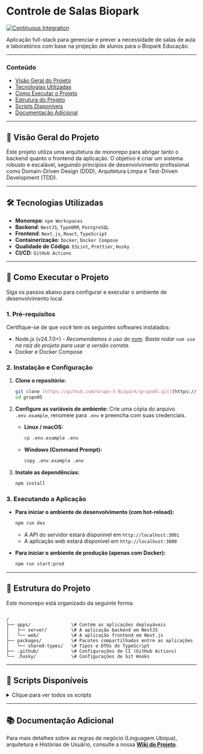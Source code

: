 # Controle de Salas Biopark

[![Continuous Integration](https://github.com/Grupo-5-Biopark/grupo05/actions/workflows/ci.yml/badge.svg)](https://github.com/Grupo-5-Biopark/grupo05/actions/workflows/ci.yml)

Aplicação full-stack para gerenciar e prever a necessidade de salas de aula e laboratórios com base na projeção de alunos para o Biopark Educação.

---

### Conteúdo
- [Visão Geral do Projeto](#-visão-geral-do-projeto)
- [Tecnologias Utilizadas](#-tecnologias-utilizadas)
- [Como Executar o Projeto](#-como-executar-o-projeto)
- [Estrutura do Projeto](#-estrutura-do-projeto)
- [Scripts Disponíveis](#-scripts-disponíveis)
- [Documentação Adicional](#-documentação-adicional)

---

## 📖 Visão Geral do Projeto

Este projeto utiliza uma arquitetura de monorepo para abrigar tanto o backend quanto o frontend da aplicação. O objetivo é criar um sistema robusto e escalável, seguindo princípios de desenvolvimento profissional como Domain-Driven Design (DDD), Arquitetura Limpa e Test-Driven Development (TDD).

---

## 🛠️ Tecnologias Utilizadas

* **Monorepo**: `npm Workspaces`
* **Backend**: `NestJS`, `TypeORM`, `PostgreSQL`
* **Frontend**: `Next.js`, `React`, `TypeScript`
* **Containerização**: `Docker`, `Docker Compose`
* **Qualidade de Código**: `ESLint`, `Prettier`, `Husky`
* **CI/CD**: `GitHub Actions`

---

## 🚀 Como Executar o Projeto

Siga os passos abaixo para configurar e executar o ambiente de desenvolvimento local.

### 1. Pré-requisitos
Certifique-se de que você tem os seguintes softwares instalados:
* Node.js (v24.7.0+) - *Recomendamos o uso do [nvm](https://github.com/nvm-sh/nvm). Basta rodar `nvm use` na raiz do projeto para usar a versão correta.*
* Docker e Docker Compose

### 2. Instalação e Configuração
1.  **Clone o repositório:**
    ```bash
    git clone [https://github.com/Grupo-5-Biopark/grupo05.git](https://github.com/Grupo-5-Biopark/grupo05.git)
    cd grupo05
    ```

2.  **Configure as variáveis de ambiente:**
    Crie uma cópia do arquivo `.env.example`, renomeie para `.env` e preencha com suas credenciais.

    * **Linux / macOS:**
        ```bash
        cp .env.example .env
        ```
    * **Windows (Command Prompt):**
        ```bash
        copy .env.example .env
        ```

3.  **Instale as dependências:**
    ```bash
    npm install
    ```

### 3. Executando a Aplicação
* **Para iniciar o ambiente de desenvolvimento (com hot-reload):**
    ```bash
    npm run dev
    ```
    * A API do servidor estará disponível em `http://localhost:3001`
    * A aplicação web estará disponível em `http://localhost:3000`

* **Para iniciar o ambiente de produção (apenas com Docker):**
    ```bash
    npm run start:prod
    ```

---

## 📂 Estrutura do Projeto

Este monorepo está organizado da seguinte forma:

```

/
├── apps/               \# Contém as aplicações deployáveis
│   ├── server/         \# A aplicação backend em NestJS
│   └── web/            \# A aplicação frontend em Next.js
├── packages/           \# Pacotes compartilhados entre as aplicações
│   └── shared-types/   \# Tipos e DTOs do TypeScript
├── .github/            \# Configurações de CI (GitHub Actions)
└── .husky/             \# Configurações de Git Hooks

```

---

## 📜 Scripts Disponíveis

<details>
<summary>Clique para ver todos os scripts</summary>

| Script | Descrição |
| :--- | :--- |
| `npm run dev` | Inicia o ambiente completo de desenvolvimento com Docker e hot-reload. |
| `npm run stop` | Para e remove todos os containers do ambiente de desenvolvimento. |
| `npm run dev:server` | Inicia apenas o backend (`server`) e o banco de dados. |
| `npm run dev:web` | Inicia apenas o frontend (`web`). |
| `npm run start:prod`| Constrói as imagens de produção e inicia o ambiente. |
| `npm run stop:prod`| Para e remove todos os containers do ambiente de produção. |
| `npm run lint` | Executa o linter para verificar e corrigir a qualidade do código. |
| `npm run format` | Formata todo o código do projeto com o Prettier. |
| `npm run test` | Executa todos os testes (unitários e e2e) de todas as aplicações. |
| `npm run build` | Executa o build de produção para todas as aplicações. |

</details>

---

## 📚 Documentação Adicional

Para mais detalhes sobre as regras de negócio (Linguagem Ubíqua), arquitetura e Histórias de Usuário, consulte a nossa **[Wiki do Projeto](https://github.com/Grupo-5-Biopark/grupo05/wiki)**.
